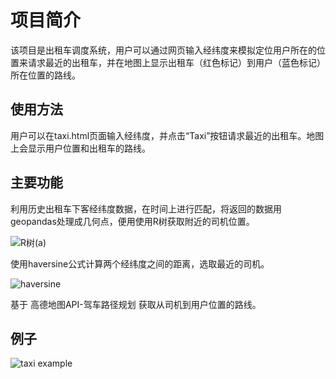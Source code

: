 # 项目简介
该项目是出租车调度系统，用户可以通过网页输入经纬度来模拟定位用户所在的位置来请求最近的出租车，并在地图上显示出租车（红色标记）到用户（蓝色标记）所在位置的路线。

## 使用方法
用户可以在taxi.html页面输入经纬度，并点击“Taxi”按钮请求最近的出租车。地图上会显示用户位置和出租车的路线。

## 主要功能
利用历史出租车下客经纬度数据，在时间上进行匹配，将返回的数据用geopandas处理成几何点，便用使用R树获取附近的司机位置。

![R树(a)](https://github.com/user-attachments/assets/2239bca7-b8cf-4d89-89de-4f6787fdffa1)


使用haversine公式计算两个经纬度之间的距离，选取最近的司机。

![haversine](https://github.com/user-attachments/assets/ed8a408f-08de-4e5e-8d05-c707eb489ad7)

基于 高德地图API-驾车路径规划 获取从司机到用户位置的路线。

## 例子
![taxi example](https://github.com/user-attachments/assets/6a721979-0b63-45a8-9e64-420c4c293124)
